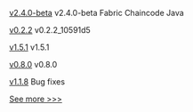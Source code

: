 
[v2.4.0-beta](https://github.com/hyperledger/fabric-chaincode-java/releases/tag/v2.4.0-beta) v2.4.0-beta Fabric Chaincode Java

[v0.2.2](https://github.com/hyperledger-labs/firefly-ui/releases/tag/v0.2.2) v0.2.2_10591d5

[v1.5.1](https://github.com/hyperledger/fabric-ca/releases/tag/v1.5.1) v1.5.1

[v0.8.0](https://github.com/hyperledger/cactus/releases/tag/v0.8.0) v0.8.0

[v1.1.8](https://github.com/hyperledger/blockchain-explorer/releases/tag/v1.1.8) Bug fixes


[See more >>>](https://start-here.hyperledger.org/releases)
